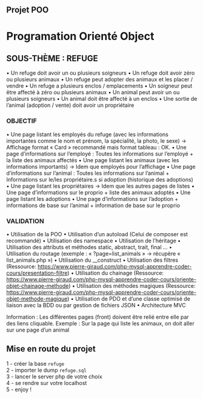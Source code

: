 ## Projet POO
# Programation Orienté Object 


## SOUS-THÈME : REFUGE

• Un refuge doit avoir un ou plusieurs soigneurs
• Un refuge doit avoir zéro ou plusieurs animaux
• Un refuge peut adopter des animaux et les placer / vendre
• Un refuge a plusieurs enclos / emplacements
• Un soigneur peut être affecté à zéro ou plusieurs animaux
• Un animal peut avoir un ou plusieurs soigneurs
• Un animal doit être affecté à un enclos
• Une sortie de l’animal (adoption / vente) doit avoir un propriétaire

### OBJECTIF

• Une page listant les employés du refuge (avec les informations importantes comme le nom et prénom, la spécialité, la photo,
le sexe) → Affichage format « Card » recommandé mais format tableau : OK.
• Une page d’informations sur l’employé : Toutes les informations sur l’employé + la liste des animaux affectés
• Une page listant les animaux (avec les informations importants) → Idem que employés pour l’affichage
• Une page d’informations sur l’animal : Toutes les informations sur l’animal + Informations sur le/les propriétaire.s si adoption
(historique des adoptions)
• Une page listant les propriétaires → Idem que les autres pages de listes
• Une page d’informations sur le proprio + liste des animaux adoptés
• Une page listant les adoptions
• Une page d’informations sur l’adoption + informations de base sur l’animal + information de base sur le proprio

### VALIDATION
• Utilisation de la POO
• Utilisation d’un autoload (Celui de composer est recommandé)
• Utilisation des namespace
• Utilisation de l’héritage
• Utilisation des attributs et méthodes static, abstract, trait, final ...
• Utilisation du routage (exemple : « ?page=list_animals » → récupère « list_animals.php »)
• Utilisation du __construct
• Utilisation des filtres (Ressource: https://www.pierre-giraud.com/php-mysql-apprendre-coder-cours/presentation-filtre)
• Utilisation du chainage (Ressource: https://www.pierre-giraud.com/php-mysql-apprendre-coder-cours/oriente-objet-chainage-methode)
• Utilisation des méthodes magiques (Ressource: https://www.pierre-giraud.com/php-mysql-apprendre-coder-cours/oriente-objet-methode-magique)
• Utilisation de PDO et d’une classe optimisé de liaison avec la BDD ou par gestion de fichiers JSON
• Architecture MVC

Information : Les différentes pages (front) doivent être relié entre elle par des liens cliquable.
Exemple : Sur la page qui liste les animaux, on doit aller sur une page d’un animal

## Mise en route du projet 

1 - créer la base ```refuge```  
2 - importer le dump ```refuge.sql```  
3 - lancer le server php de votre choix  
4 - se rendre sur votre localhost   
5 - enjoy !

